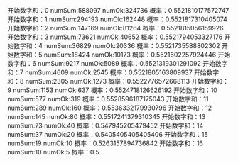 开始数字和：0  numSum:588097  numOk:324736 概率：0.5521810177572747
开始数字和：1  numSum:294193  numOk:162448 概率：0.5521817310405074
开始数字和：2  numSum:147169  numOk:81264 概率：0.5521815056159926
开始数字和：3  numSum:73621  numOk:40652 概率：0.5521794053327176
开始数字和：4  numSum:36829  numOk:20336 概率：0.5521735588802302
开始数字和：5  numSum:18424  numOk:10173 概率：0.5521602257924446
开始数字和：6  numSum:9217  numOk:5089 概率：0.5521319301291092
开始数字和：7  numSum:4609  numOk:2545 概率：0.5521805163809937
开始数字和：8  numSum:2305  numOk:1273 概率：0.5522776572668113
开始数字和：9  numSum:1153  numOk:637 概率：0.5524718126626192
开始数字和：10  numSum:577  numOk:319 概率：0.5528596187175043
开始数字和：11  numSum:289  numOk:160 概率：0.5536332179930796
开始数字和：12  numSum:145  numOk:80 概率：0.5517241379310345
开始数字和：13  numSum:73  numOk:40 概率：0.547945205479452
开始数字和：14  numSum:37  numOk:20 概率：0.5405405405405406
开始数字和：15  numSum:19  numOk:10 概率：0.5263157894736842
开始数字和：16  numSum:10  numOk:5 概率：0.5